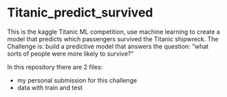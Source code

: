 # Titanic_predict_survived

This is the kaggle Titanic ML competition,  use machine learning to create a model that predicts which passengers survived the Titanic shipwreck.
The Challenge is: build a predictive model that answers the question: “what sorts of people were more likely to survive?” 

In this repository there are 2 files:
- my personal submission for this challenge
- data with train and test
